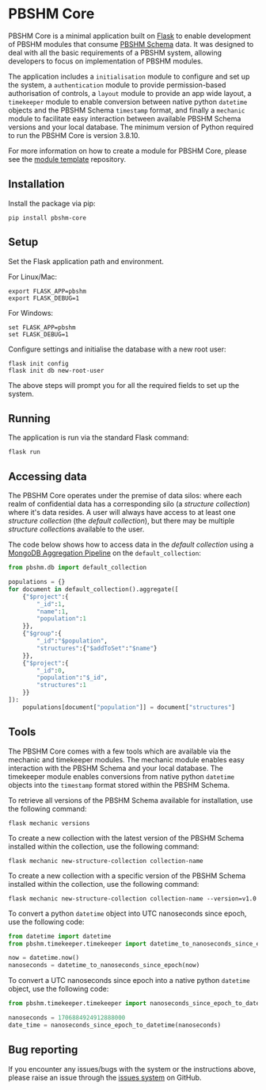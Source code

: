 # PBSHM Core
PBSHM Core is a minimal application built on [Flask](https://github.com/pallets/flask) to enable development of PBSHM modules that consume [PBSHM Schema](https://github.com/dynamics-research-group/pbshm-schema) data. It was designed to deal with all the basic requirements of a PBSHM system, allowing developers to focus on implementation of PBSHM modules. 

The application includes a `initialisation` module to configure and set up the system, a `authentication` module to provide permission-based authorisation of controls, a `layout` module to provide an app wide layout, a `timekeeper` module to enable conversion between native python `datetime` objects and the PBSHM Schema `timestamp` format, and finally a `mechanic` module to facilitate easy interaction between available PBSHM Schema versions and your local database. The minimum version of Python required to run the PBSHM Core is version 3.8.10.

For more information on how to create a module for PBSHM Core, please see the [module template](https://github.com/dynamics-research-group/pbshm-module-template) repository.

## Installation
Install the package via pip:
```
pip install pbshm-core
```

## Setup
Set the Flask application path and environment.

For Linux/Mac:
```
export FLASK_APP=pbshm
export FLASK_DEBUG=1
```

For Windows:
```
set FLASK_APP=pbshm
set FLASK_DEBUG=1
```

Configure settings and initialise the database with a new root user:
```
flask init config
flask init db new-root-user
```
The above steps will prompt you for all the required fields to set up the system.

## Running
The application is run via the standard Flask command:
```
flask run
```

## Accessing data
The PBSHM Core operates under the premise of data silos: where each realm of confidential data has a corresponding silo (a *structure collection*) where it's data resides. A user will always have access to at least one *structure collection* (the *default collection*), but there may be multiple *structure collection*s available to the user.

The code below shows how to access data in the *default collection* using a [MongoDB Aggregation Pipeline](https://www.mongodb.com/docs/manual/aggregation/#aggregation-pipelines) on the `default_collection`:

```python
from pbshm.db import default_collection

populations = {}
for document in default_collection().aggregate([
    {"$project":{
        "_id":1,
        "name":1,
        "population":1
    }},
    {"$group":{
        "_id":"$population",
        "structures":{"$addToSet":"$name"}
    }},
    {"$project":{
        "_id":0,
        "population":"$_id",
        "structures":1
    }}
]):
    populations[document["population"]] = document["structures"]
```

## Tools
The PBSHM Core comes with a few tools which are available via the mechanic and timekeeper modules. The mechanic module enables easy interaction with the PBSHM Schema and your local database. The timekeeper module enables conversions from native python `datetime` objects into the `timestamp` format stored within the PBSHM Schema.

To retrieve all versions of the PBSHM Schema available for installation, use the following command:
```
flask mechanic versions
``` 

To create a new collection with the latest version of the PBSHM Schema installed within the collection, use the following command:
```
flask mechanic new-structure-collection collection-name
```

To create a new collection with a specific version of the PBSHM Schema installed within the collection, use the following command:
```
flask mechanic new-structure-collection collection-name --version=v1.0
```

To convert a python `datetime` object into UTC nanoseconds since epoch, use the following code:
```python
from datetime import datetime
from pbshm.timekeeper.timekeeper import datetime_to_nanoseconds_since_epoch

now = datetime.now()
nanoseconds = datetime_to_nanoseconds_since_epoch(now)
```

To convert a UTC nanoseconds since epoch into a native python `datetime` object, use the following code:
```python
from pbshm.timekeeper.timekeeper import nanoseconds_since_epoch_to_datetime

nanoseconds = 1706884924912888000
date_time = nanoseconds_since_epoch_to_datetime(nanoseconds)
```

## Bug reporting
If you encounter any issues/bugs with the system or the instructions above, please raise an issue through the [issues system](https://github.com/dynamics-research-group/pbshm-flask-core/issues) on GitHub.